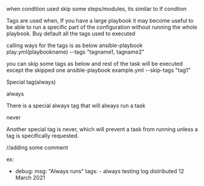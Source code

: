 when condition used skip some steps/modules, its similar to if condtion

Tags are used when,
If you have a large playbook it may become useful to be able to run a specific part of the configuration without running the whole playbook.
Buy default all the tags used to executed

calling ways for the tags is as below
ansible-playbook play.yml(playbookname) --tags "tagname1, tagname2"

you can skip some tags as below and rest of the task will be executed except the skipped one
ansible-playbook example.yml --skip-tags "tag1"

Special tag(always)

always

There is a special always tag that will always run a task

never


Another special tag is never, which will prevent a task from running unless a tag is specifically requested.

//adding some comment


ex:
 - debug:
        msg: "Always runs"
      tags:
        - always
testing log
distributed 12 March 2021
